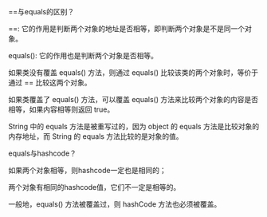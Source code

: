 ==与equals的区别？

==: 它的作用是判断两个对象的地址是否相等，即判断两个对象是不是同一个对象。

equals(): 它的作用也是判断两个对象是否相等。

如果类没有覆盖 equals() 方法，则通过 equals() 比较该类的两个对象时，等价于通过 == 比较这两个对象。

如果类覆盖了 equals() 方法，可以覆盖 equals() 方法来比较两个对象的内容是否相等，如果内容相等则返回 true。

String 中的 equals 方法是被重写过的，因为 object 的 equals 方法是比较对象的内存地址，而 String 的 equals 方法比较的是对象的值。



equals与hashcode？

如果两个对象相等，则hashcode一定也是相同的；

两个对象有相同的hashcode值，它们不一定是相等的。

一般地，equals() 方法被覆盖过，则 hashCode 方法也必须被覆盖。